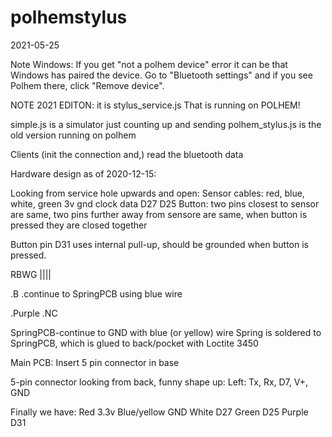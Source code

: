 # polhemstylus

2021-05-25

Note Windows: If you get "not a polhem device" error it can be that Windows has paired the device. 
Go to "Bluetooth settings" and if you see Polhem there, click "Remove device".





NOTE 2021 EDITON: it is stylus_service.js That is running on POLHEM!

simple.js is a simulator just counting up and sending
polhem_stylus.js is the old version running on polhem

Clients (init the connection and,) read the bluetooth data



Hardware design as of 2020-12-15:

Looking from service hole upwards and open:
Sensor cables: red, blue, white, green 
                3v   gnd  clock  data 
                           D27    D25
Button: two pins closest to sensor are same,
        two pins further away from sensore are same,
        when button is pressed they are closed together

Button pin D31 uses internal pull-up, should be grounded when button is pressed.

RBWG
||||

.B       .continue to SpringPCB using blue wire

.Purple   .NC

SpringPCB-continue to GND with blue (or yellow) wire 
Spring is soldered to SpringPCB, which is glued to back/pocket with Loctite 3450

Main PCB:
Insert 5 pin connector in base

5-pin connector looking from back, funny shape up:
Left: Tx, Rx, D7, V+, GND

Finally we have:
Red          3.3v 
Blue/yellow  GND
White        D27
Green        D25
Purple       D31
 



